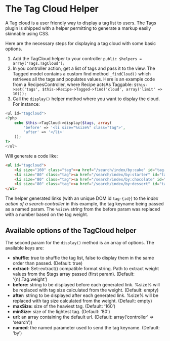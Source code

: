 The Tag Cloud Helper
====================

A Tag cloud is a user friendly way to display a tag list to users. The Tags plugin is shipped with a helper permitting to generate a markup easily skinnable using CSS.

Here are the necessary steps for displaying a tag cloud with some basic options.

1. Add the TagCloud helper to your controller ```public $helpers = array('Tags.TagCloud');```
2. In you controller action, get a list of tags and pass it to the view. The Tagged model contains a custom find method `_findCloud()` which retrieves all the tags and populates values. Here is an example code from a RecipesController, where Recipe actsAs Taggable: ```$this->set('tags', $this->Recipe->Tagged->find('cloud', array('limit' => 10)));```
3. Call the `display()` helper method where you want to display the cloud. For instance:

```php
<ul id="tagcloud">
<?php
	echo $this->TagCloud->display($tags, array(
		'before' => '<li size="%size%" class="tag">',
		'after' => '</li>'
	));
?>
</ul>
```

Will generate a code like:

```html
<ul id="tagcloud">
	<li size="160" class="tag"><a href="/search/index/by:cake" id="tag-4b4d9121-fe58-4fe7-b65a-2f981380bfcb">Cake</a> </li>
	<li size="80" class="tag"><a href="/search/index/by:starter" id="tag-4b4d933d-f578-4d05-b28e-34ae1380bfcb">Starter</a> </li>
	<li size="80" class="tag"><a href="/search/index/by:chocolate" id="tag-4b4d933d-b700-440d-a898-34ae1380bfcb">Chocolate</a> </li>
	<li size="80" class="tag"><a href="/search/index/by:dessert" id="tag-4b4d9121-459c-4abd-af4b-2f981380bfcb">Dessert</a> </li>
</ul>
```

The helper generated links (with an unique DOM id `tag-{id}`) to the *index action of a search controller* in this example, the tag keyname being passed as a named param. The `%size%` string from the before param was replaced with a number based on the tag weight.

Available options of the TagCloud helper
----------------------------------------

The second param for the `display()` method is an array of options. The available keys are:

* **shuffle:** true to shuffle the tag list, false to display them in the same order than passed. (Default: true)
* **extract:** Set::extract() compatible format string. Path to extract weight values from the $tags array passed (first param). (Default: ‘{n}.Tag.weight’)
* **before:** string to be displayed before each generated link. %size% will be replaced with tag size calculated from the weight. (Default: empty)
* **after:** string to be displayed after each generated link. %size% will be replaced with tag size calculated from the weight. (Default: empty)
* **maxSize:** size of the heaviest tag. (Default: ‘160’)
* **minSize:** size of the lightest tag. (Default: ‘80’)
* **url:** an array containing the default url. (Default: array(‘controller’ => ‘search’))
* **named**: the named parameter used to send the tag keyname. (Default: ‘by’)